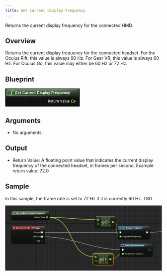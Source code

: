 ```yaml
---
title: Get Current Display Frequency
---
```

Returns the current display frequency for the connected HMD.

## Overview

Returns the current display frequency for the connected headset. For the Oculus Rift, this value is always 90 Hz. For Gear VR, this value is always 60 Hz. For Oculus Go, this value may either be 60 Hz or 72 Hz.

## Blueprint

![](/images/documentation-unreal-latest-concepts-unreal-blueprints-get-current-display-frequency-0.png)  
## Arguments

* No arguments.
## Output

* Return Value: A floating point value that indicates the current display frequency of the connected headset, in frames per second. Example return value: 72.0
## Sample

In this sample, the frame rate is set to 72 Hz if it is currently 60 Hz. TBD

![](/images/documentation-unreal-latest-concepts-unreal-blueprints-get-current-display-frequency-1.png)  
